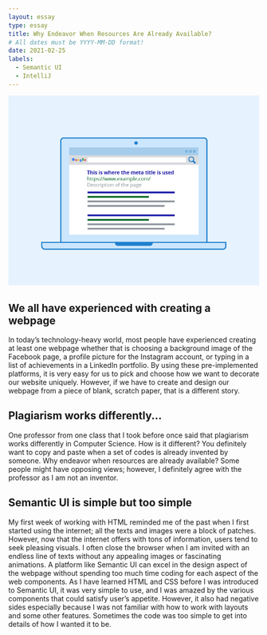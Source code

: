 ```yaml
---
layout: essay
type: essay
title: Why Endeavor When Resources Are Already Available?
# All dates must be YYYY-MM-DD format!
date: 2021-02-25
labels:
  - Semantic UI
  - IntelliJ
---
```


<img class="ui medium left floated rounded image" src="../images/semantic.png">

## We all have experienced with creating a webpage
In today’s technology-heavy world, most people have experienced creating at least one webpage whether that is choosing a background image of the Facebook page, a profile picture for the Instagram account, or typing in a list of achievements in a LinkedIn portfolio. By using these pre-implemented platforms, it is very easy for us to pick and choose how we want to decorate our website uniquely. However, if we have to create and design our webpage from a piece of blank, scratch paper, that is a different story.

## Plagiarism works differently...
One professor from one class that I took before once said that plagiarism works differently in Computer Science. How is it different? You definitely want to copy and paste when a set of codes is already invented by someone. Why endeavor when resources are already available? Some people might have opposing views; however, I definitely agree with the professor as I am not an inventor. 

## Semantic UI is simple but too simple
My first week of working with HTML reminded me of the past when I first started using the internet; all the texts and images were a block of patches. However, now that the internet offers with tons of information, users tend to seek pleasing visuals. I often close the browser when I am invited with an endless line of texts without any appealing images or fascinating animations. A platform like Semantic UI can excel in the design aspect of the webpage without spending too much time coding for each aspect of the web components. As I have learned HTML and CSS before I was introduced to Semantic UI, it was very simple to use, and I was amazed by the various components that could satisfy user’s appetite. However, it also had negative sides especially because I was not familiar with how to work with layouts and some other features. Sometimes the code was too simple to get into details of how I wanted it to be.

